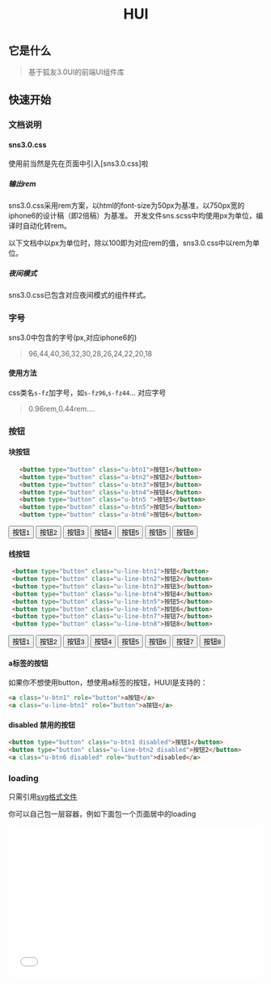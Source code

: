<h1 align="center">HUI<h1/>

## 它是什么
> 基于狐友3.0UI的前端UI组件库

## 快速开始
### 文档说明
#### sns3.0.css 
使用前当然是先在页面中引入[sns3.0.css]啦
##### 输出rem
sns3.0.css采用rem方案，以html的font-size为50px为基准，以750px宽的iphone6的设计稿（即2倍稿）为基准。
开发文件sns.scss中均使用px为单位，编译时自动化转rem。

以下文档中以px为单位时，除以100即为对应rem的值，sns3.0.css中以rem为单位。

##### 夜间模式
sns3.0.css已包含对应夜间模式的组件样式。
    
### 字号
 sns3.0中包含的字号(px,对应iphone6的)
 >96,44,40,36,32,30,28,26,24,22,20,18
 
 #### 使用方法
 css类名`s-fz`加字号，如`s-fz96`,`s-fz44`...
 对应字号
 >0.96rem,0.44rem....
 
### 按钮
   #### 块按钮 
```html
   <button type="button" class="u-btn1">按钮1</button>
   <button type="button" class="u-btn2">按钮2</button>
   <button type="button" class="u-btn3">按钮3</button>
   <button type="button" class="u-btn4">按钮4</button>
   <button type="button" class="u-btn5 ">按钮5</button>
   <button type="button" class="u-btn5">按钮5</button>
   <button type="button" class="u-btn6">按钮6</button>
```
  <button type="button" class="u-btn1">按钮1</button>
  <button type="button" class="u-btn2">按钮2</button>
  <button type="button" class="u-btn3">按钮3</button>
  <button type="button" class="u-btn4">按钮4</button>
  <button type="button" class="u-btn5 ">按钮5</button>
  <button type="button" class="u-btn5">按钮5</button>
  <button type="button" class="u-btn6">按钮6</button>
   
   #### 线按钮 
   ```html
    <button type="button" class="u-line-btn1">按钮</button>
    <button type="button" class="u-line-btn2">按钮2</button>
    <button type="button" class="u-line-btn3">按钮3</button>
    <button type="button" class="u-line-btn4">按钮4</button>
    <button type="button" class="u-line-btn5">按钮5</button>
    <button type="button" class="u-line-btn6">按钮6</button>
    <button type="button" class="u-line-btn7">按钮7</button>
    <button type="button" class="u-line-btn8">按钮8</button>
```
 <button type="button" class="u-line-btn1">按钮1</button>
     <button type="button" class="u-line-btn2">按钮2</button>
     <button type="button" class="u-line-btn3">按钮3</button>
     <button type="button" class="u-line-btn4">按钮4</button>
     <button type="button" class="u-line-btn5">按钮5</button>
     <button type="button" class="u-line-btn6">按钮6</button>
     <button type="button" class="u-line-btn7">按钮7</button>
     <button type="button" class="u-line-btn8">按钮8</button>
  
  #### a标签的按钮
  如果你不想使用button，想使用a标签的按钮，HUUI是支持的：
   ```html
<a class="u-btn1" role="button">a按钮</a>
<a class="u-line-btn1" role="button">a按钮</a>
``` 

#### disabled 禁用的按钮
```html
<button type="button" class="u-btn1 disabled">按钮1</button>
<button type="button" class="u-line-btn2 disabled">按钮2</button>
<a class="u-btn6 disabled" role="button">disabled</a>
```
     
### loading
  只需引用[svg格式文件]()
  
  你可以自己包一层容器，例如下面包一个页面居中的loading
<iframe width="100%" height="300" src="//jsrun.net/R6qKp/embedded/all/light/" allowfullscreen="allowfullscreen" frameborder="0"></iframe>